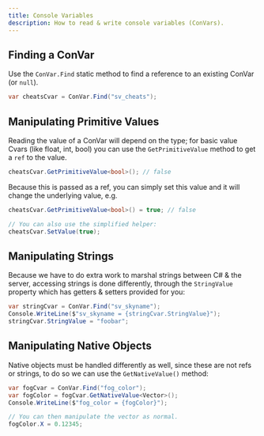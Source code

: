 ```yaml
---
title: Console Variables
description: How to read & write console variables (ConVars).
---
```


## Finding a ConVar

Use the `ConVar.Find` static method to find a reference to an existing ConVar (or `null`).

```csharp
var cheatsCvar = ConVar.Find("sv_cheats");
```

## Manipulating Primitive Values

Reading the value of a ConVar will depend on the type; for basic value Cvars (like float, int, bool) you can use the `GetPrimitiveValue` method to get a `ref` to the value.

```csharp
cheatsCvar.GetPrimitiveValue<bool>(); // false
```

Because this is passed as a ref, you can simply set this value and it will change the underlying value, e.g.

```csharp
cheatsCvar.GetPrimitiveValue<bool>() = true; // false

// You can also use the simplified helper:
cheatsCvar.SetValue(true);
```

## Manipulating Strings

Because we have to do extra work to marshal strings between C# & the server, accessing strings is done differently, through the `StringValue` property which has getters & setters provided for you:

```csharp
var stringCvar = ConVar.Find("sv_skyname");
Console.WriteLine($"sv_skyname = {stringCvar.StringValue}");
stringCvar.StringValue = "foobar";
```

## Manipulating Native Objects

Native objects must be handled differently as well, since these are not refs or strings, to do so we can use the `GetNativeValue()` method:

```csharp
var fogCvar = ConVar.Find("fog_color");
var fogColor = fogCvar.GetNativeValue<Vector>();
Console.WriteLine($"fog_color = {fogColor}");

// You can then manipulate the vector as normal.
fogColor.X = 0.12345;
```
